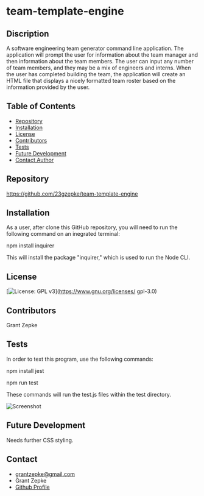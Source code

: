 # team-template-engine

## Discription
A software engineering team generator command line application. The application will prompt the user for information about the team manager and then information about the team members. The user can input any number of team members, and they may be a mix of engineers and interns. When the user has completed building the team, the application will create an HTML file that displays a nicely formatted team roster based on the information provided by the user.


## Table of Contents

  - [Repository](#Repository)
  - [Installation](#Installation)
  - [License](#License)
  - [Contributors](#Contributors)
  - [Tests](#Tests)
  - [Future Development](#Development)
  - [Contact Author](#Contact)

## Repository
https://github.com/23gzepke/team-template-engine


## Installation
As a user, after clone this GitHub repository, you will need to run the following command on an inegrated terminal:

npm install inquirer

This will install the package "inquirer," which is used to run the Node CLI.

## License
[![License: GPL v3](https://img.shields.io/badge/License-GPLv3-blue.svg)](https://www.gnu.org/licenses/
gpl-3.0)

## Contributors

 Grant Zepke


## Tests
In order to text this program, use the following commands:

npm install jest

npm run test

These commands will run the test.js files within the test directory.

![Screenshot](./assets/Screenshot-jettests.png)

## Future Development
Needs further CSS styling.

## Contact

- <grantzepke@gmail.com>
- Grant Zepke
- [Github Profile](https://github.com/23gzepke)

